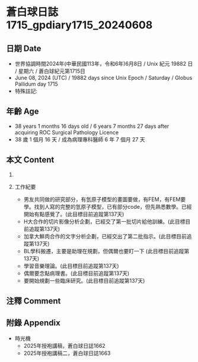 [_metadata_:encoding]: - "utf-8"
[_metadata_:language]: - "zh-Hant-TW"
[_metadata_:fileformat]: - "markdown"
[_metadata_:MIME_type]: - "text/plain"
[_metadata_:markdown_version]: - "commonmark version 0.30"
[_metadata_:markdown_spec]: - "https://spec.commonmark.org/0.30/"

# 蒼白球日誌1715_gpdiary1715_20240608 #

## 日期 Date ##

* 世界協調時間2024年(中華民國113年，令和6年)6月8日 / Unix 紀元 19882 日 / 星期六 / 蒼白球紀元第1715日
* June 08, 2024 (UTC) / 19882 days since Unix Epoch / Saturday / Globus Pallidum day 1715
* 特殊註記:

## 年齡 Age ##

* 38 years 1 months 16 days old / 6 years 7 months 27 days after acquiring ROC Surgical Pathology Licence
* 38 歲 1 個月 16 天 / 成為病理專科醫師 6 年 7 個月 27 天

## 本文 Content ##

1. 

2. 工作紀要

    - 男友共同做的研究部分，有氫原子模型的畫圖要做，有FEM，有FEM要學。找到人寫的完整的氫原子模型，已有部分code，但先熟悉數學。已經開始有點感覺了。(此目標目前追蹤第137天)
    - H大合作的切片影像分析企劃，已經交了第一批切片給他訓練。(此目標目前追蹤第137天)
    - 加拿大鮮肉合作的文字分析企劃，已經交出了第二批指示。(此目標目前追蹤第137天)
    - BL學科搬遷，主要是助理在規劃，但偶爾也要盯一下 (此目標目前追蹤第137天)
    - 學習音樂理論。(此目標目前追蹤第137天)
    - 偶爾要念點病理書。(此目標目前追蹤第137天)
    - 要開始規劃一些臨床研究。(此目標目前追蹤第137天)

## 注釋 Comment ##


## 附錄 Appendix ##

* 時光機
    - 2025年授袍講稿，蒼白球日誌1662
    - 2025年授袍講稿二，蒼白球日誌1663
